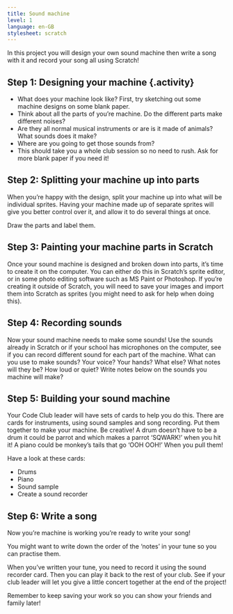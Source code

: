 ```yaml
---
title: Sound machine
level: 1
language: en-GB
stylesheet: scratch
---
```


In this project you will design your own sound machine then write a song with it and record your song all using Scratch!

## Step 1: Designing your machine {.activity}

+ What does your machine look like? First, try sketching out some machine designs on some blank paper.
+ Think about all the parts of you’re machine. Do the different parts make different noises?
+ Are they all normal musical instruments or are is it made of animals? What sounds does it make?
+ Where are you going to get those sounds from?
+ This should take you a whole club session so no need to rush. Ask for more blank paper if you need it!

## Step 2: Splitting your machine up into parts

When you’re happy with the design, split your machine up into what will be individual sprites. Having your machine made up of separate sprites will give you better control over it, and allow it to do several things at once.

Draw the parts and label them.

## Step 3: Painting your machine parts in Scratch

Once your sound machine is designed and broken down into parts, it’s time to create it on the computer. You can either do this in Scratch’s sprite editor, or in some photo editing software such as MS Paint or Photoshop. If you’re creating it outside of Scratch, you will need to save your images and import them into Scratch as sprites (you might need to ask for help when doing this).

## Step 4: Recording sounds

Now your sound machine needs to make some sounds! Use the sounds already in Scratch or if your school has microphones on the computer, see if you can record different sound for each part of the machine. What can you use to make sounds? Your voice? Your hands? What else? What notes will they be? How loud or quiet? Write notes below on the sounds you machine will make?

## Step 5: Building your sound machine

Your Code Club leader will have sets of cards to help you do this. There are cards for instruments, using sound samples and song recording. Put them together to make your machine. Be creative! A drum doesn’t have to be a drum it could be parrot and which makes a parrot ‘SQWARK!’ when you hit it! A piano could be monkey’s tails that go ‘OOH OOH!’ When you pull them!

Have a look at these cards:

+ Drums
+ Piano
+ Sound sample
+ Create a sound recorder

## Step 6: Write a song

Now you’re machine is working you’re ready to write your song!

You might want to write down the order of the ‘notes’ in your tune so you can practise them.

When you’ve written your tune, you need to record it using the sound recorder card. Then you can play it back to the rest of your club. See if your club leader will let you give a little concert together at the end of the project!

Remember to keep saving your work so you can show your friends and family later!
